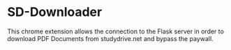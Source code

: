 # SD-Downloader

This chrome extension allows the connection to the Flask server in order to download PDF Documents from studydrive.net and bypass the paywall.